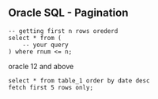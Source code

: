 ## Oracle SQL - Pagination

```
-- getting first n rows orederd 
select * from (
	-- your query	
) where rnum <= n;

```


oracle 12 and above

```
select * from table_1 order by date desc
fetch first 5 rows only;
```
